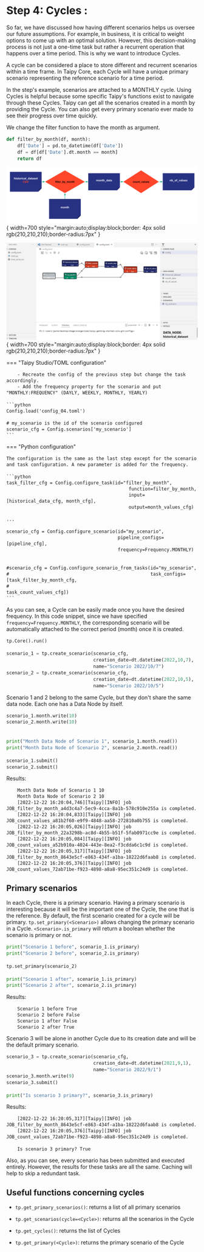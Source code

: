 # Step 4: Cycles :

So far, we have discussed how having different scenarios helps us oversee our future assumptions. For example, in business, it is critical to weight options to come up with an optimal solution. However, this decision-making process is not just a one-time task but rather a recurrent operation that happens over a time period. This is why we want to introduce Cycles.

A cycle can be considered a place to store different and recurrent scenarios within a time frame. In Taipy Core, each Cycle will have a unique primary scenario representing the reference scenario for a time period.


In the step's example, scenarios are attached to a MONTHLY cycle. Using Cycles is helpful because some specific Taipy's functions exist to navigate through these Cycles. Taipy can get all the scenarios created in a month by providing the Cycle. You can also get every primary scenario ever made to see their progress over time quickly.

We change the filter function to have the month as argument.
```python
def filter_by_month(df, month):
    df['Date'] = pd.to_datetime(df['Date']) 
    df = df[df['Date'].dt.month == month]
    return df
```

![](config_04.svg){ width=700 style="margin:auto;display:block;border: 4px solid rgb(210,210,210);border-radius:7px" }

![](config_04.gif){ width=700 style="margin:auto;display:block;border: 4px solid rgb(210,210,210);border-radius:7px" }

=== "Taipy Studio/TOML configuration"

        - Recreate the config of the previous step but change the task accordingly.
        - Add the frequency property for the scenario and put "MONTHLY:FREQUENCY" (DAYLY, WEEKLY, MONTHLY, YEARLY)

    ```python
    Config.load('config_04.toml')

    # my_scenario is the id of the scenario configured
    scenario_cfg = Config.scenarios['my_scenario']
    ```




=== "Python configuration"
    
    The configuration is the same as the last step except for the scenario and task configuration. A new parameter is added for the frequency.
    
    ```python
    task_filter_cfg = Config.configure_task(id="filter_by_month",
                                                 function=filter_by_month,
                                                 input=[historical_data_cfg, month_cfg],
                                                 output=month_values_cfg)

    ...
    
    scenario_cfg = Config.configure_scenario(id="my_scenario",
                                             pipeline_configs=[pipeline_cfg],
                                             frequency=Frequency.MONTHLY)


    #scenario_cfg = Config.configure_scenario_from_tasks(id="my_scenario",
    #                                                    task_configs=[task_filter_by_month_cfg,
    #                                                                  task_count_values_cfg])
    ```



As you can see, a Cycle can be easily made once you have the desired frequency. In this code snippet, since we have specified `frequency=Frequency.MONTHLY`, the corresponding scenario will be automatically attached to the correct period (month) once it is created.



```python
tp.Core().run()

scenario_1 = tp.create_scenario(scenario_cfg,
                                creation_date=dt.datetime(2022,10,7),
                                name="Scenario 2022/10/7")
scenario_2 = tp.create_scenario(scenario_cfg,
                                creation_date=dt.datetime(2022,10,5),
                                name="Scenario 2022/10/5")
```

Scenario 1 and 2 belong to the same Cycle, but they don't share the same data node. Each one has a Data Node by itself.


```python
scenario_1.month.write(10)
scenario_2.month.write(10)


print("Month Data Node of Scenario 1", scenario_1.month.read())
print("Month Data Node of Scenario 2", scenario_2.month.read())

scenario_1.submit()
scenario_2.submit()
```


Results:
```
    Month Data Node of Scenario 1 10
    Month Data Node of Scenario 2 10
    [2022-12-22 16:20:04,746][Taipy][INFO] job JOB_filter_by_month_a4d3c4a7-5ec9-4cca-8a1b-578c910e255a is completed.
    [2022-12-22 16:20:04,833][Taipy][INFO] job JOB_count_values_a81b2f60-e9f9-4848-aa58-272810a0b755 is completed.
    [2022-12-22 16:20:05,026][Taipy][INFO] job JOB_filter_by_month_22a3298b-ac8d-4b55-b51f-5fab0971cc9e is completed.
    [2022-12-22 16:20:05,084][Taipy][INFO] job JOB_count_values_a52b910a-4024-443e-8ea2-f3cdda6c1c9d is completed.
    [2022-12-22 16:20:05,317][Taipy][INFO] job JOB_filter_by_month_8643e5cf-e863-434f-a1ba-18222d6faab8 is completed.
    [2022-12-22 16:20:05,376][Taipy][INFO] job JOB_count_values_72ab71be-f923-4898-a8a8-95ec351c24d9 is completed.
```

## Primary scenarios

In each Cycle, there is a primary scenario. Having a primary scenario is interesting because it will be the important one of the Cycle, the one that is the reference. By default, the first scenario created for a cycle will be primary. `tp.set_primary(<Scenario>)` allows changing the primary scenario in a Cycle. `<Scenario>.is_primary` will return a boolean whether the scenario is primary or not.

```python
print("Scenario 1 before", scenario_1.is_primary)
print("Scenario 2 before", scenario_2.is_primary)

tp.set_primary(scenario_2)

print("Scenario 1 after", scenario_1.is_primary)
print("Scenario 2 after", scenario_2.is_primary)
```
Results:

```
    Scenario 1 before True
    Scenario 2 before False
    Scenario 1 after False
    Scenario 2 after True
```

Scenario 3 will be alone in another Cycle due to its creation date and will be the default primary scenario.

```python
scenario_3 = tp.create_scenario(scenario_cfg,
                                creation_date=dt.datetime(2021,9,1),
                                name="Scenario 2022/9/1")
scenario_3.month.write(9)
scenario_3.submit()

print("Is scenario 3 primary?", scenario_3.is_primary)
```

Results:

```
    [2022-12-22 16:20:05,317][Taipy][INFO] job JOB_filter_by_month_8643e5cf-e863-434f-a1ba-18222d6faab8 is completed.
    [2022-12-22 16:20:05,376][Taipy][INFO] job JOB_count_values_72ab71be-f923-4898-a8a8-95ec351c24d9 is completed.

    Is scenario 3 primary? True
```

Also, as you can see, every scenario has been submitted and executed entirely. However, the results for these tasks are all the same. Caching will help to skip a redundant task.

## Useful functions concerning cycles

- `tp.get_primary_scenarios()`: returns a list of all primary scenarios

- `tp.get_scenarios(cycle=<Cycle>)`: returns all the scenarios in the Cycle

- `tp.get_cycles()`: returns the list of Cycles

- `tp.get_primary(<Cycle>)`: returns the primary scenario of the Cycle
